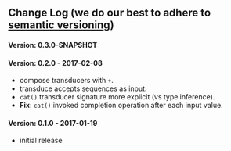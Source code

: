 ## Change Log (we do our best to adhere to [semantic versioning](http://semver.org/))

#### Version: 0.3.0-SNAPSHOT


#### Version: 0.2.0 - 2017-02-08
- compose transducers with `+`.
- transduce accepts sequences as input.
- `cat()` transducer signature more explicit (vs type inference).
- **Fix**: `cat()` invoked completion operation after each input value.  


#### Version: 0.1.0 - 2017-01-19
- initial release

